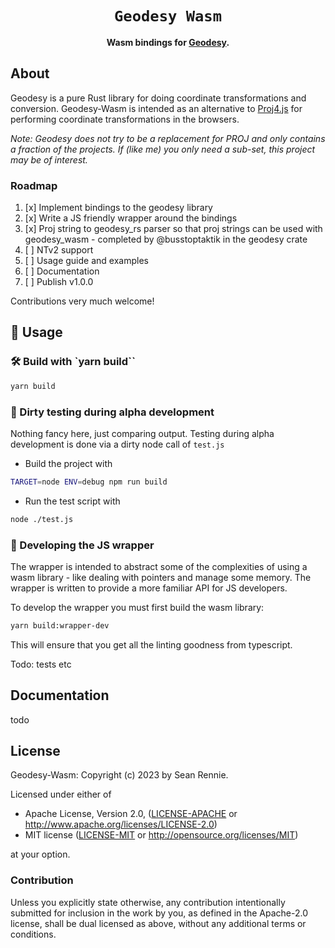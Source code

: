 <div align="center">

  <h1><code>Geodesy Wasm</code></h1>

<strong>Wasm bindings for <a href="https://github.com/busstoptaktik/geodesy/tree/0.10">Geodesy</a>.</strong>

</div>

## About

Geodesy is a pure Rust library for doing coordinate transformations and conversion. Geodesy-Wasm is intended as an alternative to [Proj4.js](http://proj4js.org/) for performing coordinate transformations in the browsers.

_Note: Geodesy does not try to be a replacement for PROJ and only contains a fraction of the projects. If (like me) you only need a sub-set, this project may be of interest._

### Roadmap

1. [x] Implement bindings to the geodesy library
2. [x] Write a JS friendly wrapper around the bindings
3. [x] Proj string to geodesy_rs parser so that proj strings can be used with geodesy_wasm - completed by @busstoptaktik in the geodesy crate
4. [ ] NTv2 support
5. [ ] Usage guide and examples
6. [ ] Documentation
7. [ ] Publish v1.0.0

Contributions very much welcome!

## 🚴 Usage

### 🛠️ Build with `yarn build``

```sh
yarn build
```

### 🔬 Dirty testing during alpha development

Nothing fancy here, just comparing output.
Testing during alpha development is done via a dirty node call of `test.js`

- Build the project with

```sh
TARGET=node ENV=debug npm run build
```

- Run the test script with

```sh
node ./test.js
```

### 🔧 Developing the JS wrapper

The wrapper is intended to abstract some of the complexities of using a wasm library - like dealing with pointers and manage some memory. The wrapper is written to provide a more familiar API for JS developers.

To develop the wrapper you must first build the wasm library:

```sh
yarn build:wrapper-dev
```

This will ensure that you get all the linting goodness from typescript.

Todo: tests etc

## Documentation

todo

## License

Geodesy-Wasm: Copyright (c) 2023 by Sean Rennie.

Licensed under either of

- Apache License, Version 2.0, ([LICENSE-APACHE](LICENSE-APACHE) or <http://www.apache.org/licenses/LICENSE-2.0>)
- MIT license ([LICENSE-MIT](LICENSE-MIT) or <http://opensource.org/licenses/MIT>)

at your option.

### Contribution

Unless you explicitly state otherwise, any contribution intentionally
submitted for inclusion in the work by you, as defined in the Apache-2.0
license, shall be dual licensed as above, without any additional terms or
conditions.
